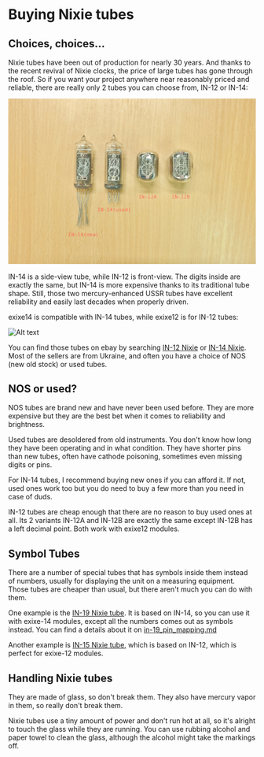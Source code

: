 # Buying Nixie tubes

## Choices, choices...

Nixie tubes have been out of production for nearly 30 years. And thanks to the recent revival of Nixie clocks, the price of large tubes has gone through the roof. So if you want your project anywhere near reasonably priced and reliable, there are really only 2 tubes you can choose from, IN-12 or IN-14:

![Alt text](resources/tubes.jpg)

IN-14 is a side-view tube, while IN-12 is front-view. The digits inside are exactly the same, but IN-14 is more expensive thanks to its traditional tube shape. Still, those two mercury-enhanced USSR tubes have excellent reliability and easily last decades when properly driven.

exixe14 is compatible with IN-14 tubes, while exixe12 is for IN-12 tubes:

![Alt text](resources/exixetubes.jpg)

You can find those tubes on ebay by searching [IN-12 Nixie](https://www.ebay.com/sch/i.html?_from=R40&_nkw=in-12+nixie) or [IN-14 Nixie](https://www.ebay.com/sch/i.html?_from=R40&_nkw=in-14+nixie). Most of the sellers are from Ukraine, and often you have a choice of NOS (new old stock) or used tubes.

## NOS or used?

NOS tubes are brand new and have never been used before. They are more expensive but they are the best bet when it comes to reliability and brightness.

Used tubes are desoldered from old instruments. You don't know how long they have been operating and in what condition. They have shorter pins than new tubes, often have cathode poisoning, sometimes even missing digits or pins.

For IN-14 tubes, I recommend buying new ones if you can afford it. If not, used ones work too but you do need to buy a few more than you need in case of duds.

IN-12 tubes are cheap enough that there are no reason to buy used ones at all. Its 2 variants IN-12A and IN-12B are exactly the same except IN-12B has a left decimal point. Both work with exixe12 modules. 

## Symbol Tubes

There are a number of special tubes that has symbols inside them instead of numbers, usually for displaying the unit on a measuring equipment. Those tubes are cheaper than usual, but there aren't much you can do with them.

One example is the [IN-19 Nixie tube](http://www.tube-tester.com/sites/nixie/data/IN-19A/in-19a.htm). It is based on IN-14, so you can use it with exixe-14 modules, except all the numbers comes out as symbols instead. You can find a details about it on [in-19_pin_mapping.md](in-19_pin_mapping.md)

Another example is [IN-15 Nixie tube](http://www.tube-tester.com/sites/nixie/data/in-15a.htm), which is based on IN-12, which is perfect for exixe-12 modules.

## Handling Nixie tubes

They are made of glass, so don't break them. They also have mercury vapor in them, so really don't break them.

Nixie tubes use a tiny amount of power and don't run hot at all, so it's alright to touch the glass while they are running. You can use rubbing alcohol and paper towel to clean the glass, although the alcohol might take the markings off.